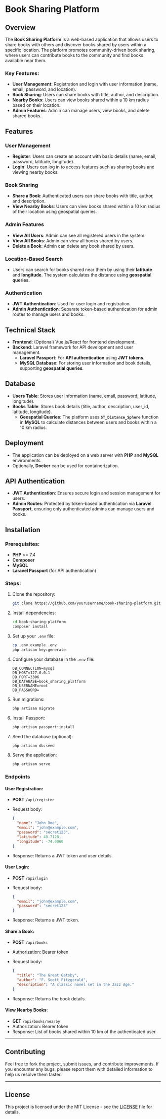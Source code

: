 
# Book Sharing Platform

## Overview

The **Book Sharing Platform** is a web-based application that allows users to share books with others and discover books shared by users within a specific location. The platform promotes community-driven book sharing, where users can contribute books to the community and find books available near them.

### Key Features:
- **User Management**: Registration and login with user information (name, email, password, and location).
- **Book Sharing**: Users can share books with title, author, and description.
- **Nearby Books**: Users can view books shared within a 10 km radius based on their location.
- **Admin Features**: Admin can manage users, view books, and delete shared books.

## Features

### User Management
- **Register**: Users can create an account with basic details (name, email, password, latitude, longitude).
- **Login**: Users can log in to access features such as sharing books and viewing nearby books.

### Book Sharing
- **Share a Book**: Authenticated users can share books with title, author, and description.
- **View Nearby Books**: Users can view books shared within a 10 km radius of their location using geospatial queries.

### Admin Features
- **View All Users**: Admin can see all registered users in the system.
- **View All Books**: Admin can view all books shared by users.
- **Delete a Book**: Admin can delete any book shared by users.

### Location-Based Search
- Users can search for books shared near them by using their **latitude** and **longitude**. The system calculates the distance using **geospatial queries**.

### Authentication
- **JWT Authentication**: Used for user login and registration.
- **Admin Authentication**: Separate token-based authentication for admin routes to manage users and books.

## Technical Stack

- **Frontend**: (Optional) Vue.js/React for frontend development.
- **Backend**: Laravel framework for API development and user management.
  - **Laravel Passport**: For **API authentication** using **JWT tokens**.
  - **MySQL Database**: For storing user information and book details, supporting **geospatial queries**.

## Database

- **Users Table**: Stores user information (name, email, password, latitude, longitude).
- **Books Table**: Stores book details (title, author, description, user_id, latitude, longitude).
  - **Geospatial Queries**: The platform uses **`ST_Distance_Sphere`** function in **MySQL** to calculate distances between users and books within a 10 km radius.

## Deployment

- The application can be deployed on a web server with **PHP** and **MySQL** environments.
- Optionally, **Docker** can be used for containerization.

## API Authentication

- **JWT Authentication**: Ensures secure login and session management for users.
- **Admin Routes**: Protected by token-based authentication via **Laravel Passport**, ensuring only authenticated admins can manage users and books.

## Installation

### Prerequisites:
- **PHP** >= 7.4
- **Composer**
- **MySQL**
- **Laravel Passport** (for API authentication)

### Steps:
1. Clone the repository:
   ```bash
   git clone https://github.com/yourusername/book-sharing-platform.git
   ```

2. Install dependencies:

   ```bash
   cd book-sharing-platform
   composer install
   ```

3. Set up your `.env` file:

   ```bash
   cp .env.example .env
   php artisan key:generate
   ```

4. Configure your database in the `.env` file:

   ```env
   DB_CONNECTION=mysql
   DB_HOST=127.0.0.1
   DB_PORT=3306
   DB_DATABASE=book_sharing_platform
   DB_USERNAME=root
   DB_PASSWORD=
   ```

5. Run migrations:

   ```bash
   php artisan migrate
   ```

6. Install Passport:

   ```bash
   php artisan passport:install
   ```

7. Seed the database (optional):

   ```bash
   php artisan db:seed
   ```

8. Serve the application:

   ```bash
   php artisan serve
   ```

### Endpoints

#### User Registration:

* **POST** `/api/register`
* Request body:

  ```json
  {
    "name": "John Doe",
    "email": "john@example.com",
    "password": "secret123",
    "latitude": 40.7128,
    "longitude": -74.0060
  }
  ```
* Response: Returns a JWT token and user details.

#### User Login:

* **POST** `/api/login`
* Request body:

  ```json
  {
    "email": "john@example.com",
    "password": "secret123"
  }
  ```
* Response: Returns a JWT token.

#### Share a Book:

* **POST** `/api/books`
* Authorization: Bearer token
* Request body:

  ```json
  {
    "title": "The Great Gatsby",
    "author": "F. Scott Fitzgerald",
    "description": "A classic novel set in the Jazz Age."
  }
  ```
* Response: Returns the book details.

#### View Nearby Books:

* **GET** `/api/books/nearby`
* Authorization: Bearer token
* Response: List of books shared within 10 km of the authenticated user.

---

## Contributing

Feel free to fork the project, submit issues, and contribute improvements. If you encounter any bugs, please report them with detailed information to help us resolve them faster.

---

## License

This project is licensed under the MIT License - see the [LICENSE](LICENSE) file for details.


